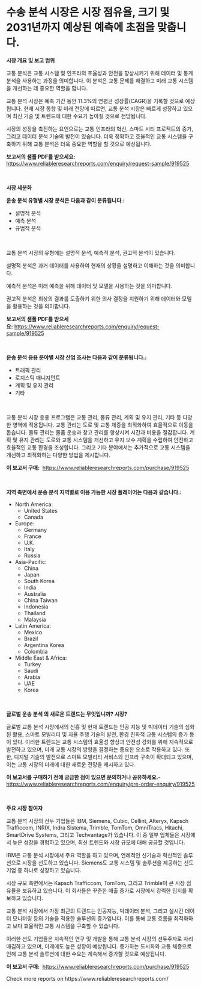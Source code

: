 <p><h1>수송 분석 시장은 시장 점유율, 크기 및 2031년까지 예상된 예측에 초점을 맞춥니다.</h1></p><p><strong>시장 개요 및 보고 범위</strong></p>
<p><p>교통 분석은 교통 시스템 및 인프라의 효율성과 안전을 향상시키기 위해 데이터 및 통계 분석을 사용하는 과정을 의미합니다. 이 분석은 교통 문제를 해결하고 미래 교통 시스템을 개선하는 데 중요한 역할을 합니다. </p><p>교통 분석 시장은 예측 기간 동안 11.3%의 연평균 성장률(CAGR)을 기록할 것으로 예상됩니다. 현재 시장 동향 및 미래 전망에 따르면, 교통 분석 시장은 빠르게 성장하고 있으며 최신 기술 및 트렌드에 대한 수요가 높아질 것으로 전망됩니다. </p><p>시장의 성장을 촉진하는 요인으로는 교통 인프라의 혁신, 스마트 시티 프로젝트의 증가, 그리고 데이터 분석 기술의 발전이 있습니다. 더욱 정확하고 효율적인 교통 시스템을 구축하기 위해 교통 분석은 더욱 중요한 역할을 할 것으로 예상됩니다.</p></p>
<p><strong>보고서의 샘플 PDF를 받으세요:</strong> <a href="https://www.reliableresearchreports.com/enquiry/request-sample/919525">https://www.reliableresearchreports.com/enquiry/request-sample/919525</a></p>
<p>&nbsp;</p>
<p><strong>시장 세분화</strong></p>
<p><strong>운송 분석 유형별 시장 분석은 다음과 같이 분류됩니다.:</strong></p>
<p><ul><li>설명적 분석</li><li>예측 분석</li><li>규범적 분석</li></ul></p>
<p>&nbsp;</p>
<p><p>교통 분석 시장의 유형에는 설명적 분석, 예측적 분석, 권고적 분석이 있습니다. </p><p>설명적 분석은 과거 데이터를 사용하여 현재의 상황을 설명하고 이해하는 것을 의미합니다. </p><p>예측적 분석은 미래 예측을 위해 데이터 및 모델을 사용하는 것을 의미합니다. </p><p>권고적 분석은 최상의 결과를 도출하기 위한 의사 결정을 지원하기 위해 데이터와 모델을 활용하는 것을 의미합니다.</p></p>
<p><strong>보고서의 샘플 PDF를 받으세요:</strong>&nbsp;<a href="https://www.reliableresearchreports.com/enquiry/request-sample/919525">https://www.reliableresearchreports.com/enquiry/request-sample/919525</a></p>
<p>&nbsp;</p>
<p><strong> 운송 분석 응용 분야별 시장 산업 조사는 다음과 같이 분류됩니다.:</strong></p>
<p><ul><li>트래픽 관리</li><li>로지스틱 매니지먼트</li><li>계획 및 유지 관리</li><li>기타</li></ul></p>
<p>&nbsp;</p>
<p><p>교통 분석 시장 응용 프로그램은 교통 관리, 물류 관리, 계획 및 유지 관리, 기타 등 다양한 영역에 적용됩니다. 교통 관리는 도로 및 교통 체증을 최적화하여 효율적으로 이동을 돕습니다. 물류 관리는 물품 운송과 창고 관리를 향상시켜 시간과 비용을 절감합니다. 계획 및 유지 관리는 도로와 교통 시스템을 개선하고 유지 보수 계획을 수립하여 안전하고 효율적인 교통 환경을 조성합니다. 그리고 기타 분야에서는 추가적으로 교통 시스템을 개선하고 최적화하는 다양한 방법을 제시합니다.</p></p>
<p><strong>이 보고서 구매:</strong>&nbsp; <a href="https://www.reliableresearchreports.com/purchase/919525">https://www.reliableresearchreports.com/purchase/919525</a></p>
<p>&nbsp;</p>
<p><strong>지역 측면에서 운송 분석 지역별로 이용 가능한 시장 플레이어는 다음과 같습니다.:</strong></p>
<p><ul>
    <li>
        North America:
        <ul>
            <li>United States</li>
            <li>Canada</li>
        </ul>
    </li>
    <li>
        Europe:
        <ul>
            <li>Germany</li>
            <li>France</li>
            <li>U.K.</li>
            <li>Italy</li>
            <li>Russia</li>
        </ul>
    </li>
    <li>
        Asia-Pacific:
        <ul>
            <li>China</li>
            <li>Japan</li>
            <li>South Korea</li>
            <li>India</li>
            <li>Australia</li>
            <li>China Taiwan</li>
            <li>Indonesia</li>
            <li>Thailand</li>
            <li>Malaysia</li>
        </ul>
    </li>
    <li>
        Latin America:
        <ul>
            <li>Mexico</li>
            <li>Brazil</li>
            <li>Argentina Korea</li>
            <li>Colombia</li>
        </ul>
    </li>
    <li>
        Middle East & Africa:
        <ul>
            <li>Turkey</li>
            <li>Saudi</li>
            <li>Arabia</li>
            <li>UAE</li>
            <li>Korea</li>
        </ul>
    </li>
    </ul></p>
<p>&nbsp;</p>
<p><strong>글로벌 운송 분석 의 새로운 트렌드는 무엇입니까? 시장?</strong></p>
<p><p>글로벌 교통 분석 시장에서의 신흥 및 현재 트렌드는 인공 지능 및 빅데이터 기술의 심화된 활용, 스마트 모빌리티 및 자율 주행 기술의 발전, 환경 친화적 교통 시스템의 증가 등이 있다. 이러한 트렌드는 교통 시스템의 효율성 향상과 안전성 강화를 위해 지속적으로 발전하고 있으며, 미래 교통 시장의 방향을 결정하는 중요한 요소로 작용하고 있다. 또한, 디지털 기술의 발전으로 스마트 모빌리티 서비스와 인프라 구축이 확대되고 있으며, 이는 교통 시장의 미래에 대한 새로운 전망을 제시하고 있다.</p></p>
<p><strong>이 보고서를 구매하기 전에 궁금한 점이 있으면 문의하거나 공유하세요.</strong>- <a href="https://www.reliableresearchreports.com/enquiry/pre-order-enquiry/919525">https://www.reliableresearchreports.com/enquiry/pre-order-enquiry/919525</a></p>
<p>&nbsp;</p>
<p><strong>주요 시장 참여자</strong></p>
<p><p>교통 분석 시장의 선두 기업들은 IBM, Siemens, Cubic, Cellint, Alteryx, Kapsch Trafficcom, INRIX, Indra Sistema, Trimble, TomTom, OmniTracs, Hitachi, SmartDrive Systems, 그리고 Techvantage가 있습니다. 이 중 일부 업체들은 시장에서 높은 성장을 경험하고 있으며, 최신 트렌드와 시장 규모에 대해 궁금할 것입니다.</p><p>IBM은 교통 분석 시장에서 주요 역할을 하고 있으며, 연례적인 신기술과 혁신적인 솔루션으로 시장을 선도하고 있습니다. Siemens도 교통 시스템 및 솔루션을 제공하는 선도 기업 중 하나로 성장하고 있습니다.</p><p>시장 규모 측면에서는 Kapsch Trafficcom, TomTom, 그리고 Trimble이 큰 시장 점유율을 보유하고 있습니다. 이 회사들은 꾸준한 매출 증가로 시장에서 강력한 입지를 확보하고 있습니다.</p><p>교통 분석 시장에서 가장 최근의 트렌드는 인공지능, 빅데이터 분석, 그리고 실시간 데이터 모니터링 등의 기술을 적용한 솔루션의 증가입니다. 이를 통해 교통 흐름을 최적화하고 보다 효율적인 교통 시스템을 구축할 수 있습니다.</p><p>이러한 선도 기업들은 지속적인 연구 및 개발을 통해 교통 분석 시장의 선두주자로 자리매김하고 있으며, 미래에도 높은 성장이 예상됩니다. 증가하는 도시화와 교통 체증으로 인해 교통 분석 솔루션에 대한 수요는 계속해서 증가할 것으로 예상됩니다.</p></p>
<p><strong>이 보고서 구매:</strong>&nbsp;&nbsp;<a href="https://www.reliableresearchreports.com/purchase/919525">https://www.reliableresearchreports.com/purchase/919525</a></p>
<p>Check more reports on https://www.reliableresearchreports.com/</p>
